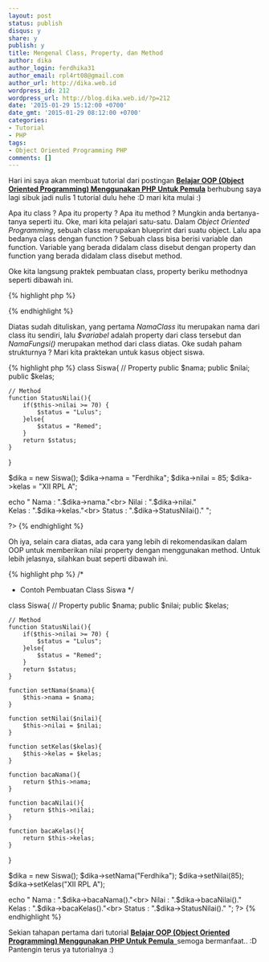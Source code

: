 ```yaml
---
layout: post
status: publish
disqus: y 
share: y 
publish: y
title: Mengenal Class, Property, dan Method
author: dika
author_login: ferdhika31
author_email: rpl4rt08@gmail.com
author_url: http://dika.web.id
wordpress_id: 212
wordpress_url: http://blog.dika.web.id/?p=212
date: '2015-01-29 15:12:00 +0700'
date_gmt: '2015-01-29 08:12:00 +0700'
categories:
- Tutorial
- PHP
tags:
- Object Oriented Programming PHP
comments: []
---
```

<p>Hari ini saya akan membuat tutorial dari postingan <strong><a href="/2015/01/belajar-oop-object-oriented-programming-menggunakan-php-untuk-pemula.html" target="_blank">Belajar OOP (Object Oriented Programming) Menggunakan PHP Untuk Pemula</a></strong> berhubung saya lagi sibuk jadi nulis 1 tutorial dulu hehe :D mari kita mulai :)</p>
<p>Apa itu class ? Apa itu property ? Apa itu method ? Mungkin anda bertanya-tanya seperti itu. Oke, mari kita pelajari satu-satu. Dalam <em>Object Oriented Programming</em>, sebuah class merupakan blueprint dari suatu object. Lalu apa bedanya class dengan function ? Sebuah class bisa berisi variable dan function. Variable yang berada didalam class disebut dengan property dan function yang berada didalam class disebut method.</p>
<p><!--more--></p>
<p>Oke kita langsung praktek pembuatan class, property beriku methodnya seperti dibawah ini.</p>

{% highlight php %}
<?php
	/*
	* Contoh Pembuatan Class, Property dan Method
	*/

	class NamaClass{
		public $variabel; // Property

		// Method
		function NamaFungsi(){
			// Isi Fungsi / Method 
		}
	}
?>
{% endhighlight %}
<p>Diatas sudah dituliskan, yang pertama <em>NamaClass</em> itu merupakan nama dari class itu sendiri, lalu <em>$variabel</em> adalah property dari class tersebut dan <em>NamaFungsi()</em> merupakan method dari class diatas. Oke sudah paham strukturnya ? Mari kita praktekan untuk kasus object siswa.</p>
{% highlight php %}
<?php 
/*
* Contoh Pembuatan Class Siswa
*/

class Siswa{
	// Property
  	public $nama;
  	public $nilai;
  	public $kelas;

  	// Method
  	function StatusNilai(){
  		if($this->nilai >= 70) {
			$status = "Lulus";
    	}else{
    		$status = "Remed";
    	}
    	return $status;
	}
}

$dika = new Siswa();
$dika->nama = "Ferdhika";
$dika->nilai = 85;
$dika->kelas = "XII RPL A";

echo "
	Nama 	: ".$dika->nama."<br>
	Nilai 	: ".$dika->nilai."<br>
	Kelas 	: ".$dika->kelas."<br>
	Status 	: ".$dika->StatusNilai()."
";

?>
{% endhighlight %}

<p>Oh iya, selain cara diatas, ada cara yang lebih di rekomendasikan dalam OOP untuk memberikan nilai property dengan menggunakan method. Untuk lebih jelasnya, silahkan buat seperti dibawah ini.</p>
{% highlight php %}
<?php 

/*
* Contoh Pembuatan Class Siswa
*/

class Siswa{
	// Property
  	public $nama;
  	public $nilai;
  	public $kelas;

  	// Method
  	function StatusNilai(){
  		if($this->nilai >= 70) {
    		$status = "Lulus";
    	}else{
    		$status = "Remed";
    	}
   		return $status;
	}

	function setNama($nama){
		$this->nama = $nama;
	}

	function setNilai($nilai){
		$this->nilai = $nilai;
	}

	function setKelas($kelas){
		$this->kelas = $kelas;
	}

	function bacaNama(){
		return $this->nama;
	}

	function bacaNilai(){
		return $this->nilai;
	}	

	function bacaKelas(){
		return $this->kelas;
	}
}

$dika = new Siswa();
$dika->setNama("Ferdhika");
$dika->setNilai(85);
$dika->setKelas("XII RPL A");

echo "
	Nama 	: ".$dika->bacaNama()."<br>
	Nilai 	: ".$dika->bacaNilai()."<br>
	Kelas 	: ".$dika->bacaKelas()."<br>
	Status 	: ".$dika->StatusNilai()."
";
?>
{% endhighlight %}

<p>Sekian tahapan pertama dari tutorial <strong><a href="/2015/01/belajar-oop-object-oriented-programming-menggunakan-php-untuk-pemula.html" target="_blank">Belajar OOP (Object Oriented Programming) Menggunakan PHP Untuk Pemula&nbsp; </a></strong>semoga bermanfaat.. :D Pantengin terus ya tutorialnya :)</p>
